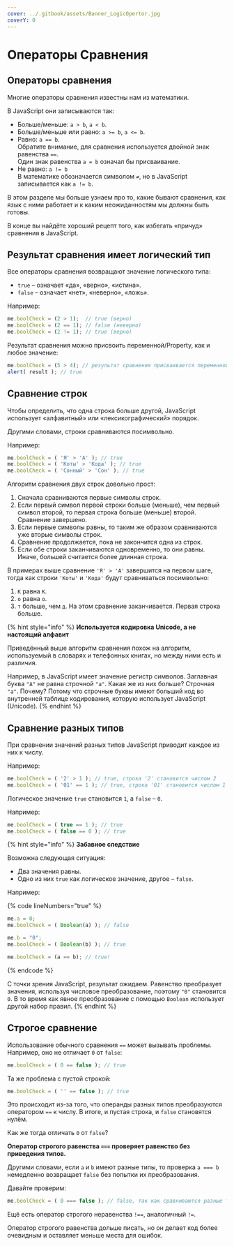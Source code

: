 ```yaml
---
cover: ../.gitbook/assets/Banner_LogicOpertor.jpg
coverY: 0
---
```


# Операторы Сравнения

## Операторы сравнения

Многие операторы сравнения известны нам из математики.

В JavaScript они записываются так:

* Больше/меньше: `a > b`, `a < b`.
* Больше/меньше или равно: `a >= b`, `a <= b`.
* Равно: `a == b`. \
  Обратите внимание, для сравнения используется двойной знак равенства `==`. \
  Один знак равенства `a = b` означал бы присваивание.
* Не равно: `a != b`\
  В математике обозначается символом `≠`, но в JavaScript записывается как `a != b`.

В этом разделе мы больше узнаем про то, какие бывают сравнения, как язык с ними работает и к каким неожиданностям мы должны быть готовы.

В конце вы найдёте хороший рецепт того, как избегать «причуд» сравнения в JavaScript.

## Результат сравнения имеет логический тип

Все операторы сравнения возвращают значение логического типа:

* `true` – означает «да», «верно», «истина».
* `false` – означает «нет», «неверно», «ложь».

Например:

```javascript
me.boolCheck = (2 > 1);  // true (верно)
me.boolCheck = (2 == 1); // false (неверно)
me.boolCheck = (2 != 1); // true (верно)
```

Результат сравнения можно присвоить переменной/Property, как и любое значение:

```javascript
me.boolCheck = (5 > 4); // результат сравнения присваивается переменной result
alert( result ); // true
```

## Сравнение строк

Чтобы определить, что одна строка больше другой, JavaScript использует «алфавитный» или «лексикографический» порядок.

Другими словами, строки сравниваются посимвольно.

Например:

```javascript
me.boolCheck = ( 'Я' > 'А' ); // true
me.boolCheck = ( 'Коты' > 'Кода' ); // true
me.boolCheck = ( 'Сонный' > 'Сон' ); // true
```

Алгоритм сравнения двух строк довольно прост:

1. Сначала сравниваются первые символы строк.
2. Если первый символ первой строки больше (меньше), чем первый символ второй, то первая строка больше (меньше) второй. Сравнение завершено.
3. Если первые символы равны, то таким же образом сравниваются уже вторые символы строк.
4. Сравнение продолжается, пока не закончится одна из строк.
5. Если обе строки заканчиваются одновременно, то они равны. Иначе, большей считается более длинная строка.

В примерах выше сравнение `'Я' > 'А'` завершится на первом шаге, тогда как строки `'Коты'` и `'Кода'` будут сравниваться посимвольно:

1. `К` равна `К`.
2. `о` равна `о`.
3. `т` больше, чем `д`. На этом сравнение заканчивается. Первая строка больше.

{% hint style="info" %}
**Используется кодировка Unicode, а не настоящий алфавит**

Приведённый выше алгоритм сравнения похож на алгоритм, используемый в словарях и телефонных книгах, но между ними есть и различия.

Например, в JavaScript имеет значение регистр символов. Заглавная буква `"A"` не равна строчной `"a"`. Какая же из них больше? Строчная `"a"`. Почему? Потому что строчные буквы имеют больший код во внутренней таблице кодирования, которую использует JavaScript (Unicode).
{% endhint %}

## Сравнение разных типов

При сравнении значений разных типов JavaScript приводит каждое из них к числу.

Например:

```javascript
me.boolCheck = ( '2' > 1 ); // true, строка '2' становится числом 2
me.boolCheck = ( '01' == 1 ); // true, строка '01' становится числом 1
```

Логическое значение `true` становится `1`, а `false` – `0`.

Например:

```javascript
me.boolCheck = ( true == 1 ); // true
me.boolCheck = ( false == 0 ); // true
```

{% hint style="info" %}
**Забавное следствие**

Возможна следующая ситуация:

* Два значения равны.
* Одно из них `true` как логическое значение, другое – `false`.

Например:

{% code lineNumbers="true" %}
```javascript
me.a = 0;
me.boolCheck = ( Boolean(a) ); // false

me.b = "0";
me.boolCheck = ( Boolean(b) ); // true

me.boolCheck = (a == b); // true!
```
{% endcode %}

С точки зрения JavaScript, результат ожидаем. Равенство преобразует значения, используя числовое преобразование, поэтому `"0"` становится `0`. В то время как явное преобразование с помощью `Boolean` использует другой набор правил.
{% endhint %}

## Строгое сравнение

Использование обычного сравнения `==` может вызывать проблемы. Например, оно не отличает `0` от `false`:

```javascript
me.boolCheck = ( 0 == false ); // true
```

Та же проблема с пустой строкой:

```javascript
me.boolCheck = ( '' == false ); // true
```

Это происходит из-за того, что операнды разных типов преобразуются оператором `==` к числу. В итоге, и пустая строка, и `false` становятся нулём.

Как же тогда отличать `0` от `false`?

**Оператор строгого равенства `===` проверяет равенство без приведения типов.**

Другими словами, если `a` и `b` имеют разные типы, то проверка `a === b` немедленно возвращает `false` без попытки их преобразования.

Давайте проверим:

```javascript
me.boolCheck = ( 0 === false ); // false, так как сравниваются разные типы
```

Ещё есть оператор строгого неравенства `!==`, аналогичный `!=`.

Оператор строгого равенства дольше писать, но он делает код более очевидным и оставляет меньше места для ошибок.
